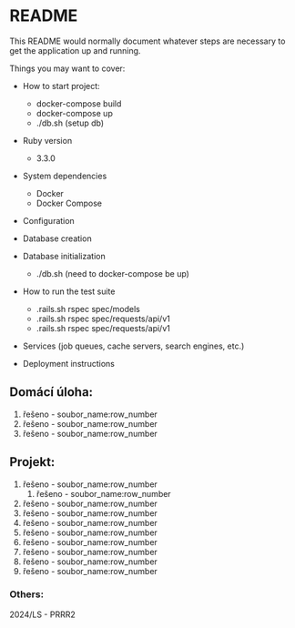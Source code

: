 # README

This README would normally document whatever steps are necessary to get the
application up and running.

Things you may want to cover:

* How to start project:
  * docker-compose build
  * docker-compose up
  * ./db.sh (setup db)

* Ruby version
  * 3.3.0 

* System dependencies
  * Docker
  * Docker Compose

* Configuration

* Database creation

* Database initialization
  * ./db.sh (need to docker-compose be up)

* How to run the test suite
  * .rails.sh rspec spec/models 
  * .rails.sh rspec spec/requests/api/v1 
  * .rails.sh rspec spec/requests/api/v1 

* Services (job queues, cache servers, search engines, etc.)

* Deployment instructions

## Domácí úloha:
1. řešeno - soubor_name:row_number
2. řešeno - soubor_name:row_number
3. řešeno - soubor_name:row_number

## Projekt:
1. řešeno - soubor_name:row_number
   1. řešeno - soubor_name:row_number
2. řešeno - soubor_name:row_number
3. řešeno - soubor_name:row_number
4. řešeno - soubor_name:row_number
5. řešeno - soubor_name:row_number
6. řešeno - soubor_name:row_number
7. řešeno - soubor_name:row_number
8. řešeno - soubor_name:row_number
9. řešeno - soubor_name:row_number


### Others:
2024/LS - PRRR2